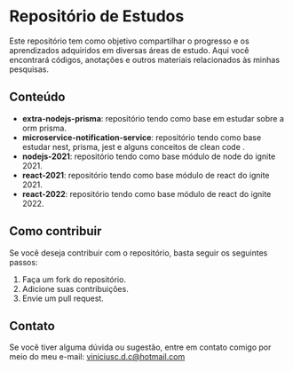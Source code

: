# Repositório de Estudos

Este repositório tem como objetivo compartilhar o progresso e os aprendizados adquiridos em diversas áreas de estudo. Aqui você encontrará códigos, anotações e outros materiais relacionados às minhas pesquisas.

## Conteúdo

- **extra-nodejs-prisma**: repositório tendo como base em estudar sobre a orm prisma.
- **microservice-notification-service**: repositório tendo como base estudar nest, prisma, jest e alguns conceitos de clean code .
- **nodejs-2021**: repositório tendo como base módulo de node do ignite 2021.
- **react-2021**: repositório tendo como base módulo de react do ignite 2021.
- **react-2022**: repositório tendo como base módulo de react do ignite 2022.
 
## Como contribuir

Se você deseja contribuir com o repositório, basta seguir os seguintes passos:

1. Faça um fork do repositório.
2. Adicione suas contribuições.
3. Envie um pull request.


## Contato

Se você tiver alguma dúvida ou sugestão, entre em contato comigo por meio do meu e-mail: viniciusc.d.c@hotmail.com
